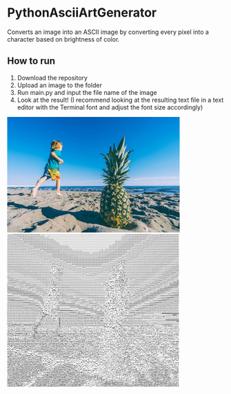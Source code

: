 # PythonAsciiArtGenerator
Converts an image into an ASCII image by converting every pixel into a character based on brightness of color.
## How to run
1. Download the repository
2. Upload an image to the folder
3. Run main.py and input the file name of the image
4. Look at the result! (I recommend looking at the resulting text file in a text editor with the Terminal font and adjust the font size accordingly)
<img src="example-image.jpg" width="400" height="auto">
<img src="intoASCII.JPG" width="400" height="auto">
